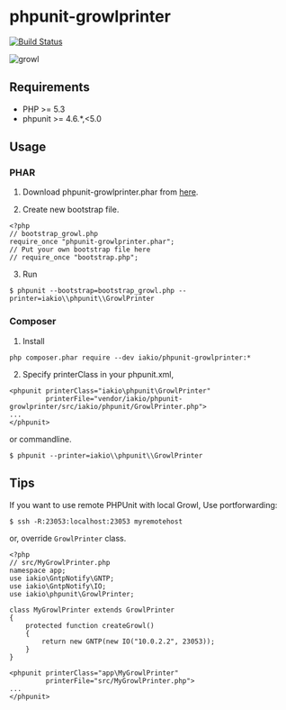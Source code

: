 phpunit-growlprinter
========================
[![Build Status](https://travis-ci.org/iakio/phpunit-growlprinter.svg?branch=master)](https://travis-ci.org/iakio/phpunit-growlprinter)

![growl](https://github.com/iakio/phpunit-growlprinter/wiki/images/phpunit-growlprinter.png)

## Requirements

- PHP >= 5.3
- phpunit >= 4.6.\*,<5.0

## Usage

### PHAR

1. Download phpunit-growlprinter.phar from [here](https://github.com/iakio/phpunit-growlprinter/releases).

2. Create new bootstrap file.

  ```
  <?php
  // bootstrap_growl.php
  require_once "phpunit-growlprinter.phar";
  // Put your own bootstrap file here
  // require_once "bootstrap.php";
  ```

3. Run

  ```
  $ phpunit --bootstrap=bootstrap_growl.php --printer=iakio\\phpunit\\GrowlPrinter
  ```


### Composer

1. Install
  ```
  php composer.phar require --dev iakio/phpunit-growlprinter:*
  ```

2. Specify printerClass in your phpunit.xml,

  ```
  <phpunit printerClass="iakio\phpunit\GrowlPrinter"
           printerFile="vendor/iakio/phpunit-growlprinter/src/iakio/phpunit/GrowlPrinter.php">
  ...
  </phpunit>
  ```

  or commandline.

  ```
  $ phpunit --printer=iakio\\phpunit\\GrowlPrinter
  ```

## Tips

If you want to use remote PHPUnit with local Growl, Use portforwarding:

```
$ ssh -R:23053:localhost:23053 myremotehost
```

or, override `GrowlPrinter` class.

```
<?php
// src/MyGrowlPrinter.php
namespace app;
use iakio\GntpNotify\GNTP;
use iakio\GntpNotify\IO;
use iakio\phpunit\GrowlPrinter;

class MyGrowlPrinter extends GrowlPrinter
{
    protected function createGrowl()
    {
        return new GNTP(new IO("10.0.2.2", 23053));
    }
}
```

```
<phpunit printerClass="app\MyGrowlPrinter"
         printerFile="src/MyGrowlPrinter.php">
...
</phpunit>
```
